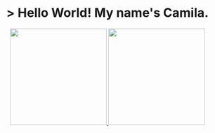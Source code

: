 <h1 align="center">> Hello World! My name's Camila.</h1>
<div align="center">
  <a href="https://www.linkedin.com/in/acamilaofc/">
  <img height="220em" src="https://github-readme-stats.vercel.app/api?username=acamilaofc&theme=tokyonight&include_all_commits=true&count_private=true&show_icons=true&custom_title=Camila%27s%20Status&hide_rank=true&border_radius=0"/>
  <img height="220em" src="https://github-readme-stats.vercel.app/api/top-langs/?username=acamilaofc&layout=compact&langs_count=4&theme=tokyonight&card_width=240&border_radius=0"/>
</div>
